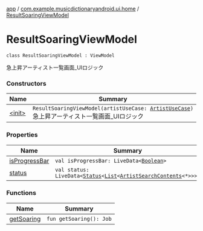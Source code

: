 [app](../../index.md) / [com.example.musicdictionaryandroid.ui.home](../index.md) / [ResultSoaringViewModel](./index.md)

# ResultSoaringViewModel

`class ResultSoaringViewModel : ViewModel`

急上昇アーティスト一覧画面_UIロジック

### Constructors

| Name | Summary |
|---|---|
| [&lt;init&gt;](-init-.md) | `ResultSoaringViewModel(artistUseCase: `[`ArtistUseCase`](../../com.example.musicdictionaryandroid.domain.usecase/-artist-use-case/index.md)`)`<br>急上昇アーティスト一覧画面_UIロジック |

### Properties

| Name | Summary |
|---|---|
| [isProgressBar](is-progress-bar.md) | `val isProgressBar: LiveData<`[`Boolean`](https://kotlinlang.org/api/latest/jvm/stdlib/kotlin/-boolean/index.html)`>` |
| [status](status.md) | `val status: LiveData<`[`Status`](../../com.example.musicdictionaryandroid.ui.util/-status/index.md)`<`[`List`](https://kotlinlang.org/api/latest/jvm/stdlib/kotlin.collections/-list/index.html)`<`[`ArtistSearchContents`](../../com.example.domain.model.value/-artist-search-contents/index.md)`<*>>>>` |

### Functions

| Name | Summary |
|---|---|
| [getSoaring](get-soaring.md) | `fun getSoaring(): Job` |

